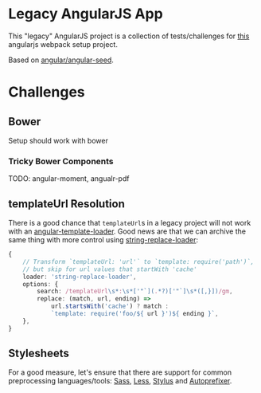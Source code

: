 # Legacy AngularJS App

This "legacy" AngularJS project is a collection of tests/challenges for
[this](https://github.com/Igonato/legacy-angularjs-webpack) angularjs 
webpack setup project.

Based on [angular/angular-seed](https://github.com/angular/angular-seed).


# Challenges

## Bower

Setup should work with bower


### Tricky Bower Components

TODO: angular-moment, angualr-pdf


## templateUrl Resolution

There is a good chance that `templateUrl`s in a legacy project will not work
with an [angular-template-loader][1]. Good news are that we can archive the 
same thing with more control using [string-replace-loader]:

```ts
{
    // Transform `templateUrl: 'url'` to `template: require('path')`, 
    // but skip for url values that startWith 'cache'
    loader: 'string-replace-loader',
    options: {
        search: /templateUrl\s*:\s*['"`](.*?)['"`]\s*([,}])/gm,
        replace: (match, url, ending) =>
            url.startsWith('cache') ? match :
            `template: require('foo/${ url }')${ ending }`,
    },
}
```

[1]: https://www.npmjs.com/search?q=angular-template-loader
[string-replace-loader]: https://github.com/Va1/string-replace-loader


## Stylesheets

For a good measure, let's ensure that there are support for common
preprocessing languages/tools: [Sass], [Less], [Stylus] and [Autoprefixer].

[Sass]: http://sass-lang.com/
[Less]: http://lesscss.org/
[Stylus]: http://stylus-lang.com/
[Autoprefixer]: https://autoprefixer.github.io/
